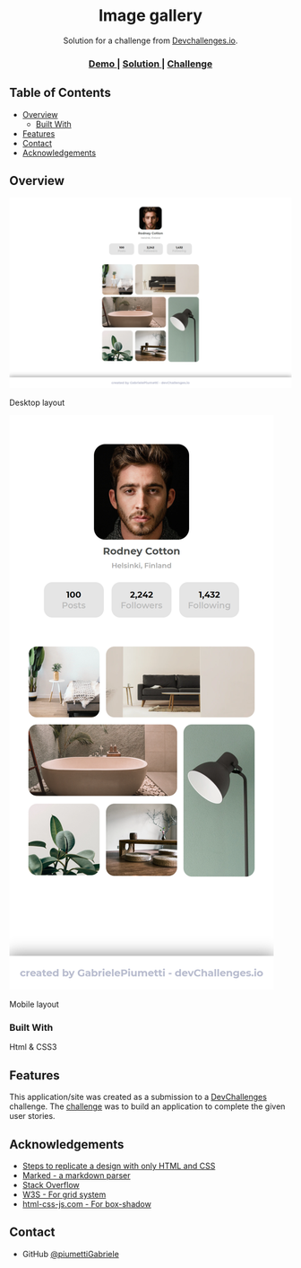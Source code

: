 <!-- Please update value in the {}  -->

<h1 align="center">Image gallery</h1>

<div align="center">
   Solution for a challenge from  <a href="http://devchallenges.io" target="_blank">Devchallenges.io</a>.
</div>

<div align="center">
  <h3>
    <a href="https://suspicious-liskov-893367.netlify.app">
      Demo
    </a>
    <span> | </span>
    <a href="https://devchallenges.io/solutions/XJv8tRq8mjliXfAFyTqU">
      Solution
    </a>
    <span> | </span>
    <a href="https://devchallenges.io/challenges/gcbWLxG6wdennelX7b8I">
      Challenge
    </a>
  </h3>
</div>

<!-- TABLE OF CONTENTS -->

## Table of Contents

- [Overview](#overview)
  - [Built With](#built-with)
- [Features](#features)
- [Contact](#contact)
- [Acknowledgements](#acknowledgements)

<!-- OVERVIEW -->

## Overview

![screenshot](https://github.com/piumettiGabriele/imageGallery/blob/main/preview/desktop-preview.png)

Desktop layout


![screenshot](https://github.com/piumettiGabriele/imageGallery/blob/main/preview/mobile-preview.png)

Mobile layout

### Built With

Html & CSS3

## Features

This application/site was created as a submission to a [DevChallenges](https://devchallenges.io/challenges) challenge. The [challenge](https://devchallenges.io/challenges/gcbWLxG6wdennelX7b8I) was to build an application to complete the given user stories.


## Acknowledgements

- [Steps to replicate a design with only HTML and CSS](https://devchallenges-blogs.web.app/how-to-replicate-design/)
- [Marked - a markdown parser](https://github.com/chjj/marked)
- [Stack Overflow](https://stackoverflow.com/)
- [W3S - For grid system](https://www.w3schools.com/css/css_grid.asp)
- [html-css-js.com - For box-shadow](https://html-css-js.com/css/generator/box-shadow)

## Contact

- GitHub [@piumettiGabriele](https://{github.com/piumettiGabriele})
